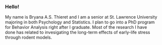### Hello! 

My name is Bryana A.S. Thieret and I am a senior at St. Lawrence University majoring in both Psychology and Statistics. I plan to go into a PhD program for Behavior Analysis right after I graduate. Most of the research I have done has related to invesigating the long-term effects of early-life stress through rodent models.  

